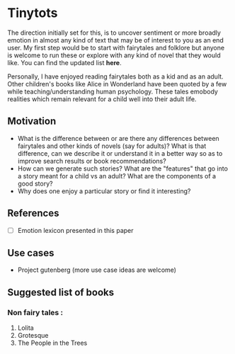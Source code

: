 # Tinytots
The direction initially set for this, is to uncover sentiment or more broadly emotion in almost any kind of text that may be of interest to you as an end user. My first step would be to start with fairytales and folklore but anyone is welcome to run these or explore with any kind of novel that they would like. You can find the updated list **here**.

Personally, I have enjoyed reading fairytales both as a kid and as an adult. Other children's books like Alice in Wonderland have been quoted by a few while teaching/understanding human psychology. These tales emobody realities which remain relevant for a child well into their adult life.  

## Motivation 

- What is the difference between or are there any differences between fairytales and other kinds of novels (say for adults)? What is that difference, can we describe it or understand it in a better way so as to improve search results or book recommendations?
- How can we generate such stories? What are the "features" that go into a story meant for a child vs an adult? What are the components of a good story?
- Why does one enjoy a particular story or find it interesting?

## References
- [ ] Emotion lexicon presented in this paper 

## Use cases
* Project gutenberg
(more use case ideas are welcome)

## Suggested list of books

### Non fairy tales :
1. Lolita
2. Grotesque
3. The People in the Trees
